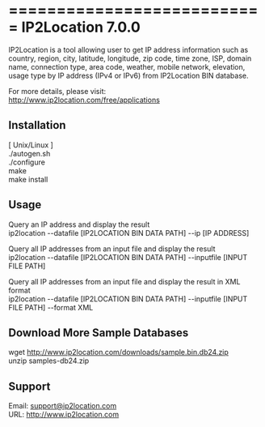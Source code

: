 ===========================
IP2Location 7.0.0
===========================

IP2Location is a tool allowing user to get IP address information such as country, region, city, 
latitude, longitude, zip code, time zone, ISP, domain name, connection type, area code, weather, 
mobile network, elevation, usage type by IP address (IPv4 or IPv6) from IP2Location BIN database. 

For more details, please visit:  
http://www.ip2location.com/free/applications  
  
  
Installation
------------
[ Unix/Linux ]  
./autogen.sh  
./configure  
make  
make install  
  
  
Usage
-----
Query an IP address and display the result  
ip2location --datafile [IP2LOCATION BIN DATA PATH] --ip [IP ADDRESS]  
  
Query all IP addresses from an input file and display the result  
ip2location --datafile [IP2LOCATION BIN DATA PATH] --inputfile [INPUT FILE PATH]  
  
Query all IP addresses from an input file and display the result in XML format  
ip2location --datafile [IP2LOCATION BIN DATA PATH] --inputfile [INPUT FILE PATH] --format XML  
  
  
Download More Sample Databases  
------------------------------  
wget http://www.ip2location.com/downloads/sample.bin.db24.zip  
unzip samples-db24.zip  
  
  
Support 
------- 
Email: support@ip2location.com  
URL: http://www.ip2location.com  
